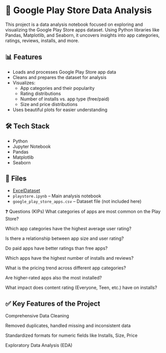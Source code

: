 # 📱 Google Play Store Data Analysis

This project is a data analysis notebook focused on exploring and visualizing the Google Play Store apps dataset. Using Python libraries like Pandas, Matplotlib, and Seaborn, it uncovers insights into app categories, ratings, reviews, installs, and more.

## 📊 Features

- Loads and processes Google Play Store app data
- Cleans and prepares the dataset for analysis
- Visualizes:
  - App categories and their popularity
  - Rating distributions
  - Number of installs vs. app type (free/paid)
  - Size and price distributions
- Uses beautiful plots for easier understanding

## 🛠️ Tech Stack

- Python
- Jupyter Notebook
- Pandas
- Matplotlib
- Seaborn

## 📁 Files
- <a href="https://github.com/Ramchandrakanade/Google-Play-Store-Data-Analysis_project/blob/main/google_play_store_apps.csv">ExcelDataset</a>
- `playstore.ipynb` – Main analysis notebook
- `google_play_store_apps.csv` – Dataset file (not included here)

❓ Questions (KIPs)
What categories of apps are most common on the Play Store?

Which app categories have the highest average user rating?

Is there a relationship between app size and user rating?

Do paid apps have better ratings than free apps?

Which apps have the highest number of installs and reviews?

What is the pricing trend across different app categories?

Are higher-rated apps also the most installed?

What impact does content rating (Everyone, Teen, etc.) have on installs?



 ## ✅ Key Features of the Project
Comprehensive Data Cleaning

Removed duplicates, handled missing and inconsistent data

Standardized formats for numeric fields like Installs, Size, Price

Exploratory Data Analysis (EDA)


